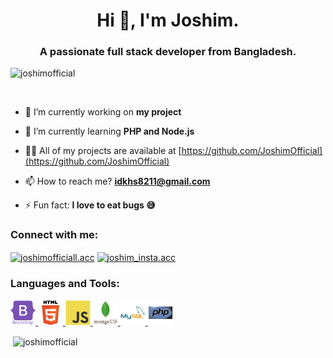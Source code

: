 <h1 align="center">Hi 👋, I'm Joshim.</h1>
<h3 align="center">A passionate full stack developer from Bangladesh.</h3>

<p align="left"> <img src="https://komarev.com/ghpvc/?username=joshimofficial&label=Profile%20views&color=0e75b6&style=flat" alt="joshimofficial" /> </p>


<p align="left"> <a href="https://twitter.com/" target="blank"><img src="https://img.shields.io/twitter/follow/?logo=twitter&style=for-the-badge" alt="" /></a> </p>

- 🔭 I’m currently working on **my project**

- 🌱 I’m currently learning **PHP and Node.js**

- 👨‍💻 All of my projects are available at [https://github.com/JoshimOfficial](https://github.com/JoshimOfficial)

- 📫 How to reach me? **idkhs8211@gmail.com**

- ⚡ Fun fact: **I love to eat bugs 😅**

<h3 align="left">Connect with me:</h3>
<p align="left">
<a href="https://fb.com/joshimofficiall.acc" target="blank"><img align="center" src="https://raw.githubusercontent.com/rahuldkjain/github-profile-readme-generator/master/src/images/icons/Social/facebook.svg" alt="joshimofficiall.acc" height="30" width="40" /></a>
<a href="https://instagram.com/joshim_insta.acc" target="blank"><img align="center" src="https://raw.githubusercontent.com/rahuldkjain/github-profile-readme-generator/master/src/images/icons/Social/instagram.svg" alt="joshim_insta.acc" height="30" width="40" /></a>
</p>

<h3 align="left">Languages and Tools:</h3>
<p align="left"> <a href="https://getbootstrap.com" target="_blank" rel="noreferrer"> <img src="https://raw.githubusercontent.com/devicons/devicon/master/icons/bootstrap/bootstrap-plain-wordmark.svg" alt="bootstrap" width="40" height="40"/> </a> <a href="https://www.w3.org/html/" target="_blank" rel="noreferrer"> <img src="https://raw.githubusercontent.com/devicons/devicon/master/icons/html5/html5-original-wordmark.svg" alt="html5" width="40" height="40"/> </a> <a href="https://developer.mozilla.org/en-US/docs/Web/JavaScript" target="_blank" rel="noreferrer"> <img src="https://raw.githubusercontent.com/devicons/devicon/master/icons/javascript/javascript-original.svg" alt="javascript" width="40" height="40"/> </a> <a href="https://www.mongodb.com/" target="_blank" rel="noreferrer"> <img src="https://raw.githubusercontent.com/devicons/devicon/master/icons/mongodb/mongodb-original-wordmark.svg" alt="mongodb" width="40" height="40"/> </a> <a href="https://www.mysql.com/" target="_blank" rel="noreferrer"> <img src="https://raw.githubusercontent.com/devicons/devicon/master/icons/mysql/mysql-original-wordmark.svg" alt="mysql" width="40" height="40"/> </a> <a href="https://www.php.net" target="_blank" rel="noreferrer"> <img src="https://raw.githubusercontent.com/devicons/devicon/master/icons/php/php-original.svg" alt="php" width="40" height="40"/> </a> </p>

<p>&nbsp;<img align="center" src="https://github-readme-stats.vercel.app/api?username=joshimofficial&show_icons=true&locale=en" alt="joshimofficial" /></p>
